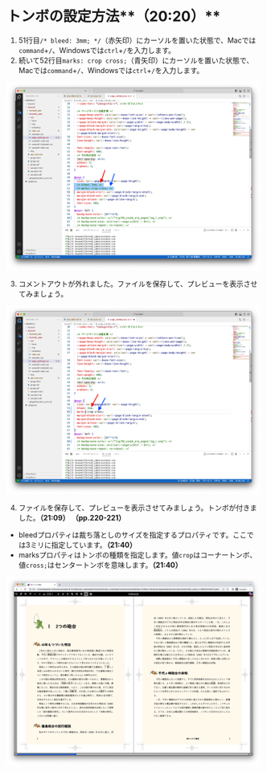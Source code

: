 # トンボの設定方法**（20:20）**

1. 51行目`/* bleed: 3mm; */`（赤矢印）にカーソルを置いた状態で、Macでは`command`+`/`、Windowsでは`ctrl`+`/`を入力します。
2. 続いて52行目`marks: crop cross;`（青矢印）にカーソルを置いた状態で、Macでは`command`+`/`、Windowsでは`ctrl`+`/`を入力します。

![](./images/4-create-your-book-in-vivliostyle-2/3-how-to-add-trim-marks/4-3-1.png)

3. コメントアウトが外れました。ファイルを保存して、プレビューを表示させてみましょう。

![](./images/4-create-your-book-in-vivliostyle-2/3-how-to-add-trim-marks/4-3-2.png)

4. ファイルを保存して、プレビューを表示させてみましょう。トンボが付きました。**（21:09）** **（pp.220-221）**
  - bleedプロパティは裁ち落としのサイズを指定するプロパティです。ここでは3ミリに指定しています。**（21:40）**
  - marksプロパティはトンボの種類を指定します。値`crop`はコーナートンボ、値`cross;`はセンタートンボを意味します。**（21:40）**

![](./images/4-create-your-book-in-vivliostyle-2/3-how-to-add-trim-marks/4-3-3.png)


